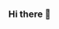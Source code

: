 ### Hi there 👋

<!--
**kkakkkka/kkakkkka** is a ✨ _special_ ✨ repository because its `README.md` (this file) appears on your GitHub profile.

Here are some ideas to get you started:

- 🔭 I’m currently working on my study
- 🌱 I’m currently learning in sysu
- 👯 I’m looking to collaborate on computer vision
- 🤔 I’m looking for help with computer vision
- 💬 Ask me about anything you want to know
- 📫 How to reach me: https://kkakkkka.github.io/
- 😄 Pronouns: ...
- ⚡ Fun fact: ...
-->
